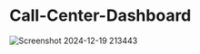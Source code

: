 # Call-Center-Dashboard



 
 
 
![Screenshot 2024-12-19 213443](https://github.com/user-attachments/assets/3999d1f5-1aa6-4807-be5a-a0b8314eb61a)
